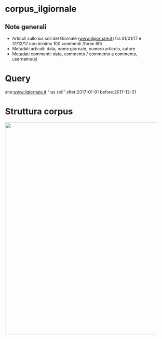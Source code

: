 # corpus_ilgiornale

## Note generali

- Articoli sullo ius soli del Giornale (www.ilgiornale.it) tra 01/01/17 e 31/12/17 con minimo 100 commenti /forse 80/
- Metadati articoli: data, nome giornale, numero articolo, autore 
- Metadati commenti: data, commento / commento a commento, username(s)

# Query 

site:www.ilgiornale.it "ius soli" after:2017-01-01 before:2017-12-31

# Struttura corpus

<img src="https://github.com/ffedox/corpus_ilgiornale/blob/main/esempio_corpus.jpg" width="700" class="center">
